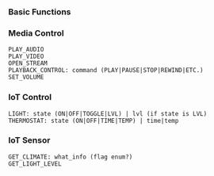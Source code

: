 ### Basic Functions

### Media Control
`PLAY_AUDIO`  
`PLAY_VIDEO`  
`OPEN_STREAM`  
`PLAYBACK_CONTROL: command (PLAY|PAUSE|STOP|REWIND|ETC.)`  
`SET_VOLUME`  

### IoT Control
`LIGHT: state (ON|OFF|TOGGLE|LVL) | lvl (if state is LVL)`  
`THERMOSTAT: state (ON|OFF|TIME|TEMP) | time|temp`  

### IoT Sensor
`GET_CLIMATE: what_info (flag enum?)`  
`GET_LIGHT_LEVEL`  